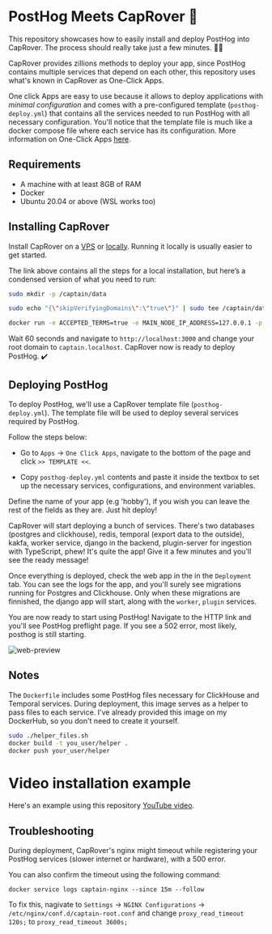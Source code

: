 # PostHog Meets CapRover 🤝

This repository showcases how to easily install and deploy PostHog into CapRover. The process should really take just a few minutes. 🏃‍♀️

CapRover provides zillions methods to deploy your app, since PostHog contains multiple services that depend on each other, this repository uses what's known in CapRover as One-Click Apps.

One click Apps are easy to use because it allows to deploy applications with *minimal configuration* and comes with a pre-configured template (`posthog-deploy.yml`) that contains all the services needed to run PostHog with all necessary configuration. You'll notice that the template file is much like a docker compose file where each service has its configuration. More information on One-Click Apps [here](https://caprover.com/docs/one-click-apps.html).

## Requirements

- A machine with at least 8GB of RAM
- Docker
- Ubuntu 20.04 or above (WSL works too)

## Installing CapRover

Install CapRover on a [VPS](https://caprover.com/docs/get-started.html) or [locally](https://caprover.com/docs/run-locally.html). Running it locally is usually easier to get started.

The link above contains all the steps for a local installation, but here’s a condensed version of what you need to run:

```bash
sudo mkdir -p /captain/data

sudo echo "{\"skipVerifyingDomains\":\"true\"}" | sudo tee /captain/data/config-override.json > /dev/null

docker run -e ACCEPTED_TERMS=true -e MAIN_NODE_IP_ADDRESS=127.0.0.1 -p 80:80 -p 443:443 -p 3000:3000 -v /var/run/docker.sock:/var/run/docker.sock -v /captain:/captain caprover/caprover
```

Wait 60 seconds and navigate to `http://localhost:3000` and change your root domain to `captain.localhost`. CapRover now is ready to deploy PostHog. ✔️


## Deploying PostHog

To deploy PostHog, we'll use a CapRover template file (`posthog-deploy.yml`). The template file will be used to deploy several services required by PostHog.

Follow the steps below:

* Go to `Apps` -> `One Click Apps`, navigate to the bottom of the page and click `>> TEMPLATE <<`.

* Copy `posthog-deploy.yml` contents and paste it inside the textbox to set up the necessary services, configurations, and environment variables. 


Define the name of your app (e.g 'hobby'), if you wish you can leave the rest of the fields as they are. Just hit deploy!

CapRover will start deploying a bunch of services. There's two databases (postgres and clickhouse), redis, temporal (export data to the outside), kakfa, worker service, django in the backend, plugin-server for ingestion with TypeScript, phew! It's quite the app! Give it a few minutes and you'll see the ready message! 

Once everything is deployed, check the web app in the in the `Deployment` tab. You can see the logs for the app, and you'll surely see migrations running for Postgres and Clickhouse. Only when these migrations are finnished, the django app will start, along with the `worker`, `plugin` services. 

You are now ready to start using PostHog! Navigate to the HTTP link and you'll see PostHog preflight page. If you see a 502 error, most likely, posthog is still starting.

![web-preview](https://github.com/user-attachments/assets/da7fa7c7-7637-46e6-ae6c-40e774c38799)


## Notes

The `Dockerfile` includes some PostHog files necessary for ClickHouse and Temporal services. During deployment, this image serves as a helper to pass files to each service. I've already provided this image on my DockerHub, so you don't need to create it yourself.

```bash
sudo ./helper_files.sh
docker build -t you_user/helper .
docker push your_user/helper
```

# Video installation example

Here's an example using this repository [YouTube video](https://www.youtube.com/watch?v=3dJ2O1_f5zQ).

## Troubleshooting

During deployment, CapRover's nginx might timeout while registering your PostHog services (slower internet or hardware), with a 500 error.

You can also confirm the timeout using the following command:

`docker service logs captain-nginx --since 15m --follow`

To fix this, nagivate to `Settings` -> `NGINX Configurations` -> `/etc/nginx/conf.d/captain-root.conf` and change `proxy_read_timeout 120s;` to `proxy_read_timeout 3600s;`